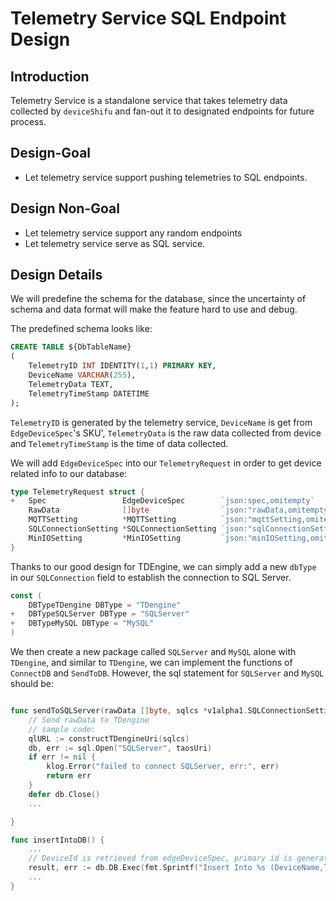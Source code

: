 # Telemetry Service SQL Endpoint Design

## Introduction
Telemetry Service is a standalone service that takes telemetry data collected by `deviceShifu` and fan-out it to designated endpoints for future process.

## Design-Goal
- Let telemetry service support pushing telemetries to SQL endpoints.

## Design Non-Goal
- Let telemetry service support any random endpoints
- Let telemetry service serve as SQL service.

## Design Details
We will predefine the schema for the database, since the uncertainty of schema and data format will make the feature hard to use and debug.

The predefined schema looks like:
```SQL
CREATE TABLE ${DbTableName}
(
    TelemetryID INT IDENTITY(1,1) PRIMARY KEY,
    DeviceName VARCHAR(255),
    TelemetryData TEXT,
    TelemetryTimeStamp DATETIME
);
```

`TelemetryID`  is generated by the telemetry service, `DeviceName` is get from  `EdgeDeviceSpec`'s SKU', `TelemetryData` is the raw data collected from device and `TelemetryTimeStamp` is the time of data collected.

We will add `EdgeDeviceSpec` into our `TelemetryRequest` in order to get device related info to our database:

```go
type TelemetryRequest struct {
+	Spec                 EdgeDeviceSpec        `json:spec,omitempty`
	RawData              []byte                `json:"rawData,omitempty"`
	MQTTSetting          *MQTTSetting          `json:"mqttSetting,omitempty"`
	SQLConnectionSetting *SQLConnectionSetting `json:"sqlConnectionSetting,omitempty"`
	MinIOSetting         *MinIOSetting         `json:"minIOSetting,omitempty"`
}
```

Thanks to our good design for TDEngine, we can simply add a new `dbType` in our `SQLConnection` field to establish the connection to SQL Server.

```go
const (
    DBTypeTDengine DBType = "TDengine"
+   DBTypeSQLServer DBType = "SQLServer"
+   DBTypeMySQL DBType = "MySQL"
)

```

We then create a new package called `SQLServer` and `MySQL` alone with `TDengine`, and similar to `TDengine`, we can implement the functions of `ConnectDB` and `SendToDB`. However, the sql statement for `SQLServer` and `MySQL` should be:
```go

func sendToSQLServer(rawData []byte, sqlcs *v1alpha1.SQLConnectionSetting) err {
	// Send rawData to TDengine
    // sample code:
    qlURL := constructTDengineUri(sqlcs)
    db, err := sql.Open("SQLServer", taosUri)
    if err != nil {
        klog.Error("failed to connect SQLServer, err:", err)
        return err
    }
    defer db.Close()
    ...

}

func insertIntoDB() {
    ...
    // DeviceId is retrieved from edgeDeviceSpec, primary id is generated by database
    result, err := db.DB.Exec(fmt.Sprintf("Insert Into %s (DeviceName,TelemetryData,TelemetryTimeStamp) Values('%s','%s','%s')", *db.Settings.DBTable, deviceName, string(rawData), time.Now().Format("2006-01-02 15:04:05")))
    ...
}
```



